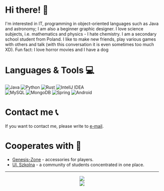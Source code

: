 # Hi there! 👋
I'm interested in IT, programming in object-oriented languages such as Java and astronomy; I am also a beginner graphic designer. I love science subjects, i.e. mathematics and physics - I hate chemistry.
I am a secondary school student from Poland. I like to make new friends, play various games with others and talk (with this conversation it is even sometimes too much XD). Fun fact: I love horror movies and I have a dog

# Languages & Tools 💻
<img alt="Java" src="https://img.shields.io/badge/-Java-6ea5ff?style=flat-square&logo=Java&logoColor=white" /> <img alt="Python" src="https://img.shields.io/badge/-Python-6262a4?style=flat-square&logo=Python&logoColor=white" /> <img alt="Rust" src="https://img.shields.io/badge/-Rust (learning)-996300?style=flat-square&logo=rust&logoColor=white" />
<img alt="IntellJ IDEA" src="https://img.shields.io/badge/-IntelliJ IDEA-c133f5?style=flat-square&logo=IntelliJ-IDEA&logoColor=white" /><br>
<img alt="MySQL" src="https://img.shields.io/badge/-MySQL-ebb13d?style=flat-square&logo=mysql&logoColor=white" />
<img alt="MongoDB" src="https://img.shields.io/badge/-MongoDB-13aa52?style=flat-square&logo=mongodb&logoColor=white" />
<img alt="Spring" src="https://img.shields.io/badge/-Spring-32bf45?style=flat-square&logo=spring&logoColor=white" />
<img alt="Android" src="https://img.shields.io/badge/-Android-32e34a?style=flat-square&logo=android&logoColor=white" />


# Contact me 📞
If you want to contact me, please write to [e-mail](mailto:iamadyoo@gmail.com).

# Cooperates with 🧮
- [Genesis-Zone](https://genesis-zone.com/) - accessories for players.
- [Ul. Szkolna](https://ulszkolna.pl) - a community of students concentrated in one place.

<hr>
<div align="center">
  <img src="https://github-readme-stats.vercel.app/api?username=iadyo&show_icons=true&hide_border=true&theme=material-palenight&count_private=true"><br>
  <img src="https://github-readme-stats.vercel.app/api/top-langs/?username=iadyo&hide_border=true&theme=material-palenight">
</div>
